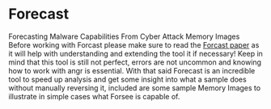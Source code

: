 # Forecast
Forecasting Malware Capabilities From Cyber Attack Memory Images
Before working with Forcast please make sure to read the 
[Forcast paper]() 
as it will help with understanding and extending the tool it if necessary!
Keep in mind that this tool is still not perfect, errors are not uncommon and knowing how to work with angr is essential.
With that said Forecast is an incredible tool to speed up analysis and get some insight into what a sample does without manually reversing it, included are some sample Memory Images to illustrate in simple cases what Forsee is capable of.

